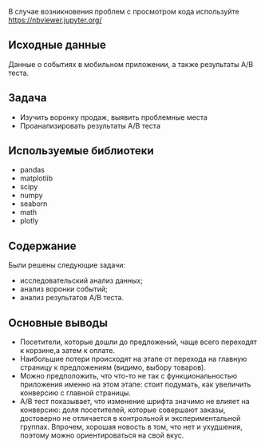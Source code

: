 В случае возникновения проблем с просмотром кода используйте https://nbviewer.jupyter.org/  

## Исходные данные

Данные о событиях в мобильном приложении, а также результаты A/B теста.

## Задача

- Изучить воронку продаж, выявить проблемные места
- Проанализировать результаты А/В теста

## Используемые библиотеки

- pandas  
- matplotlib  
- scipy  
- numpy  
- seaborn  
- math  
- plotly

## Содержание

Были решены следующие задачи:  
- исследовательский анализ данных;  
- анализ воронки событий;  
- анализ результатов А/В теста.

## Основные выводы

- Посетители, которые дошли до предложений, чаще всего переходят к корзине,а затем к оплате.  
- Наибольшие потери происходят на этапе от перехода на главную страницу к предложениям (видимо, выбору товаров).  
- Можно предположить, что что-то не так с функциональностью приложения именно на этом этапе: стоит подумать, как увеличить конверсию с главной страницы.  
- А/В тест показывает, что изменение шрифта значимо не влияет на конверсию: доля посетителей, которые совершают заказы, достоверно не отличается в контрольной и экспериментальной группах. Впрочем, хорошая новость в том, что нет и ухудшения, поэтому можно ориентироваться на свой вкус.

